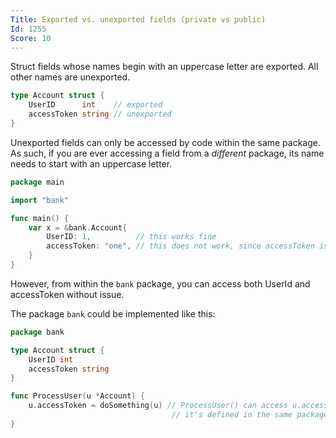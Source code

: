 ```yaml
---
Title: Exported vs. unexported fields (private vs public)
Id: 1255
Score: 10
---
```

Struct fields whose names begin with an uppercase letter are exported. All other names are unexported.

```go
type Account struct {
    UserID      int    // exported
    accessToken string // unexported
}
```

Unexported fields can only be accessed by code within the same package. As such, if you are ever accessing a field from a _different_ package, its name needs to start with an uppercase letter.

```go
package main

import "bank"

func main() {
    var x = &bank.Account{
        UserID: 1,          // this works fine
        accessToken: "one", // this does not work, since accessToken is unexported
    }
}
```

However, from within the `bank` package, you can access both UserId and accessToken without issue.

The package `bank` could be implemented like this:

```go
package bank

type Account struct {
    UserID int
    accessToken string
}

func ProcessUser(u *Account) {
    u.accessToken = doSomething(u) // ProcessUser() can access u.accessToken because
                                    // it's defined in the same package
}
```
